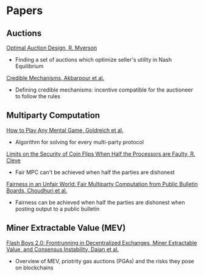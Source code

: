 # Papers

## Auctions

[Optimal Auction Design, R. Myerson](https://www.eecs.harvard.edu/cs286r/courses/spring07/papers/myerson.pdf)
- Finding a set of auctions which optimize seller's utility in Nash Equilibrium

[Credible Mechanisms, Akbarpour et al.](https://web.stanford.edu/~mohamwad/CredibleMechanisms.pdf)
- Defining credible mechanisms: incentive compatible for the auctioneer to follow the rules

## Multiparty Computation

[How to Play Any Mental Game, Goldreich et al.](https://www.math.ias.edu/~avi/PUBLICATIONS/MYPAPERS/GMW87/GMW87.pdf)
- Algorithm for solving for every multi-party protocol

[Limits on the Security of Coin Flips When Half the Processors are Faulty, R. Cleve](https://dl.acm.org/doi/pdf/10.1145/12130.12168)
- Fair MPC can't be achieved when half the parties are dishonest

[Fairness in an Unfair World: Fair Multiparty Computation from Public Bulletin Boards, Choudhuri et al.](https://dl.acm.org/doi/pdf/10.1145/3133956.3134092)
- Fairness can be achieved when half the parties are dishonest when posting output to a public bulletin

## Miner Extractable Value (MEV)

[Flash Boys 2.0: Frontrunning in Decentralized Exchanges, Miner Extractable Value, and Consensus Instability, Daian et al.](https://ieeexplore.ieee.org/stamp/stamp.jsp?tp=&arnumber=9152675)
- Overview of MEV, priotrity gas auctions (PGAs) and the risks they pose on blockchains
